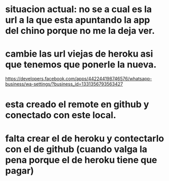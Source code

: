 # situacion actual: no se a cual es la url a la que esta apuntando la app del chino porque no me la deja ver.

# cambie las url viejas de heroku asi que tenemos que ponerle la nueva.

https://developers.facebook.com/apps/442244198746576/whatsapp-business/wa-settings/?business_id=1331356793563427

# esta creado el remote en github y conectado con este local.

# falta crear el de heroku y contectarlo con el de github (cuando valga la pena porque el de heroku tiene que pagar)

